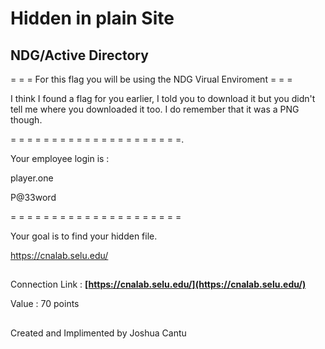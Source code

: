 # Hidden in plain Site
## NDG/Active Directory

= = = For this flag you will be using the NDG Virual Enviroment = = =

I think I found a flag for you earlier, I told you to download it but you didn't tell me where you downloaded it too. I do remember that it was a PNG though. 

= = = = = = = = = = = = = = = = = = = = =.

Your employee login is :

player.one

P@33word

= = = = = = = = = = = = = = = = = = = = =

Your goal is to find your hidden file.

https://cnalab.selu.edu/
​

##
Connection Link : 
**[https://cnalab.selu.edu/](https://cnalab.selu.edu/)**

Value : 70 points



##
Created and Implimented by Joshua Cantu